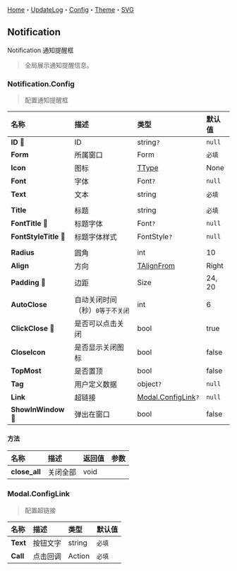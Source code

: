 ﻿[Home](../Home.md)・[UpdateLog](../UpdateLog.md)・[Config](../Config.md)・[Theme](../Theme.md)・[SVG](../SVG.md)

## Notification

Notification 通知提醒框

> 全局展示通知提醒信息。

### Notification.Config

> 配置通知提醒框

名称 | 描述 | 类型 | 默认值 |
:--|:--|:--|:--|
**ID** 🔴 | ID | string`?` | `null` |
**Form** | 所属窗口 | Form | `必填` |
**Icon** | 图标 | [TType](Enum#ttype) | None |
**Font** | 字体 | Font`?` | `null` |
**Text** | 文本 | string | `必填` |
|||||
**Title** | 标题 | string | `必填` |
**FontTitle** 🔴 | 标题字体 | Font`?` | `null` |
**FontStyleTitle** 🔴 | 标题字体样式 | FontStyle`?` | `null` |
|||||
**Radius** | 圆角 | int | 10 |
**Align** | 方向 | [TAlignFrom](Enum#talignfrom) | Right |
**Padding** 🔴 | 边距 | Size | 24, 20 |
**AutoClose** | 自动关闭时间（秒）`0等于不关闭` | int | 6 |
**ClickClose** 🔴 | 是否可以点击关闭 | bool | true |
**CloseIcon** | 是否显示关闭图标 | bool | false |
**TopMost** | 是否置顶 | bool | false |
**Tag** | 用户定义数据 | object`?` | `null` |
**Link** | 超链接 | [Modal.ConfigLink](#modal.configlink)`?` | `null` |
**ShowInWindow** 🔴 | 弹出在窗口 | bool | false |

#### 方法

名称 | 描述 | 返回值 | 参数 |
:--|:--|:--|:--|
**close_all** | 关闭全部 | void | |

### Modal.ConfigLink

> 配置超链接

名称 | 描述 | 类型 | 默认值 |
:--|:--|:--|:--|
**Text** | 按钮文字 | string | `必填` |
**Call** | 点击回调 | Action | `必填` |